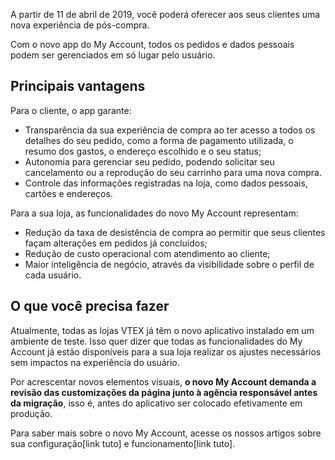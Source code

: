 A partir de 11 de abril de 2019, você poderá oferecer aos seus clientes uma nova experiência de pós-compra. 

Com o novo app do My Account, todos os pedidos e dados pessoais podem ser gerenciados em só lugar pelo usuário. 

## Principais vantagens

Para o cliente, o app garante:

- Transparência da sua experiência de compra ao ter acesso a todos os detalhes do seu pedido, como a forma de pagamento utilizada, o resumo dos gastos, o endereço escolhido e o seu status;
- Autonomia para gerenciar seu pedido, podendo solicitar seu cancelamento ou a reprodução do seu carrinho para uma nova compra. 
- Controle das informações registradas na loja, como dados pessoais, cartões e endereços.

Para a sua loja, as funcionalidades do novo My Account representam:

- Redução da taxa de desistência de compra ao permitir que seus clientes façam alterações em pedidos já concluídos; 
- Redução de custo operacional com atendimento ao cliente;
- Maior inteligência de negócio, através da visibilidade sobre o perfil de cada usuário.


## O que você precisa fazer

Atualmente, todas as lojas VTEX já têm o novo aplicativo instalado em um ambiente de teste. Isso quer dizer que todas as funcionalidades do My Account já estão disponíveis para a sua loja realizar os ajustes necessários sem impactos na experiência do usuário. 

Por acrescentar novos elementos visuais, __o novo My Account demanda a revisão das customizações da página junto à agência responsável antes da migração__, isso é, antes do aplicativo ser colocado efetivamente em produção.

Para saber mais sobre o novo My Account, acesse os nossos artigos sobre sua configuração[link tuto] e funcionamento[link tuto]. 
